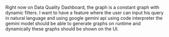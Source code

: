Right now on Data Quality Dashboard, the graph is a constant graph with dynamic filters.
I want to have a feature where the user can input his query in natural language and using google gemini api using code interpreter the gemini model should be able to generate graphs on runtime and dynamically these graphs should be shown on the UI.